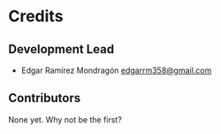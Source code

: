 # Credits

## Development Lead

* Edgar Ramírez Mondragón <edgarrm358@gmail.com>

## Contributors

None yet. Why not be the first?
